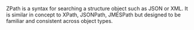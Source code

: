 ZPath is a syntax for searching a structure object such as JSON or XML.
It is similar in concept to XPath, JSONPath, JMESPath but designed to
be familiar and consistent across object types.

